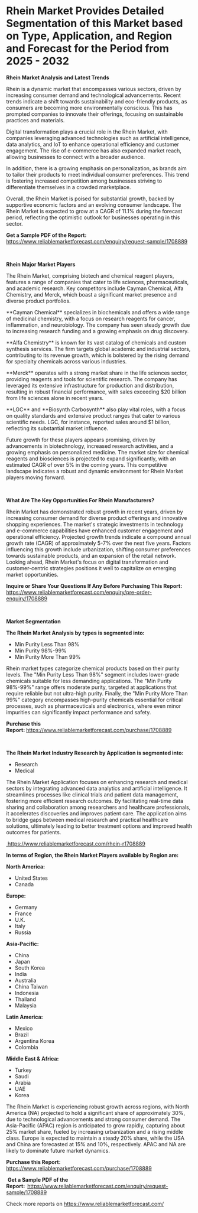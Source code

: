 <p><h1>Rhein Market Provides Detailed Segmentation of this Market based on Type, Application, and Region and Forecast for the Period from 2025 - 2032</h1></p><p><strong>Rhein Market Analysis and Latest Trends</strong></p>
<p><p>Rhein is a dynamic market that encompasses various sectors, driven by increasing consumer demand and technological advancements. Recent trends indicate a shift towards sustainability and eco-friendly products, as consumers are becoming more environmentally conscious. This has prompted companies to innovate their offerings, focusing on sustainable practices and materials.</p><p>Digital transformation plays a crucial role in the Rhein Market, with companies leveraging advanced technologies such as artificial intelligence, data analytics, and IoT to enhance operational efficiency and customer engagement. The rise of e-commerce has also expanded market reach, allowing businesses to connect with a broader audience.</p><p>In addition, there is a growing emphasis on personalization, as brands aim to tailor their products to meet individual consumer preferences. This trend is fostering increased competition among businesses striving to differentiate themselves in a crowded marketplace.</p><p>Overall, the Rhein Market is poised for substantial growth, backed by supportive economic factors and an evolving consumer landscape. The Rhein Market is expected to grow at a CAGR of 11.1% during the forecast period, reflecting the optimistic outlook for businesses operating in this sector.</p></p>
<p><strong>Get a Sample PDF of the Report:&nbsp;</strong> <a href="https://www.reliablemarketforecast.com/enquiry/request-sample/1708889?utm_campaign=1110&utm_medium=2&utm_source=Github&utm_content=ia&utm_term=10012025&utm_id=rhein">https://www.reliablemarketforecast.com/enquiry/request-sample/1708889</a></p>
<p>&nbsp;</p>
<p><strong>Rhein Major Market Players</strong></p>
<p><p>The Rhein Market, comprising biotech and chemical reagent players, features a range of companies that cater to life sciences, pharmaceuticals, and academic research. Key competitors include Cayman Chemical, Alfa Chemistry, and Merck, which boast a significant market presence and diverse product portfolios. </p><p>**Cayman Chemical** specializes in biochemicals and offers a wide range of medicinal chemistry, with a focus on research reagents for cancer, inflammation, and neurobiology. The company has seen steady growth due to increasing research funding and a growing emphasis on drug discovery. </p><p>**Alfa Chemistry** is known for its vast catalog of chemicals and custom synthesis services. The firm targets global academic and industrial sectors, contributing to its revenue growth, which is bolstered by the rising demand for specialty chemicals across various industries.</p><p>**Merck** operates with a strong market share in the life sciences sector, providing reagents and tools for scientific research. The company has leveraged its extensive infrastructure for production and distribution, resulting in robust financial performance, with sales exceeding $20 billion from life sciences alone in recent years.</p><p>**LGC** and **Biosynth Carbosynth** also play vital roles, with a focus on quality standards and extensive product ranges that cater to various scientific needs. LGC, for instance, reported sales around $1 billion, reflecting its substantial market influence.</p><p>Future growth for these players appears promising, driven by advancements in biotechnology, increased research activities, and a growing emphasis on personalized medicine. The market size for chemical reagents and biosciences is projected to expand significantly, with an estimated CAGR of over 5% in the coming years. This competitive landscape indicates a robust and dynamic environment for Rhein Market players moving forward.</p></p>
<p>&nbsp;</p>
<p><strong>What Are The Key Opportunities For Rhein Manufacturers?</strong></p>
<p><p>Rhein Market has demonstrated robust growth in recent years, driven by increasing consumer demand for diverse product offerings and innovative shopping experiences. The market's strategic investments in technology and e-commerce capabilities have enhanced customer engagement and operational efficiency. Projected growth trends indicate a compound annual growth rate (CAGR) of approximately 5-7% over the next five years. Factors influencing this growth include urbanization, shifting consumer preferences towards sustainable products, and an expansion of the retail network. Looking ahead, Rhein Market's focus on digital transformation and customer-centric strategies positions it well to capitalize on emerging market opportunities.</p></p>
<p><strong>Inquire or Share Your Questions If Any Before Purchasing This Report:</strong> <a href="https://www.reliablemarketforecast.com/enquiry/pre-order-enquiry/1708889?utm_campaign=1110&utm_medium=2&utm_source=Github&utm_content=ia&utm_term=10012025&utm_id=rhein">https://www.reliablemarketforecast.com/enquiry/pre-order-enquiry/1708889</a></p>
<p>&nbsp;</p>
<p><strong>Market Segmentation</strong></p>
<p><strong>The Rhein Market Analysis by types is segmented into:</strong></p>
<p><ul><li>Min Purity Less Than 98%</li><li>Min Purity 98%-99%</li><li>Min Purity More Than 99%</li></ul></p>
<p><p>Rhein market types categorize chemical products based on their purity levels. The "Min Purity Less Than 98%" segment includes lower-grade chemicals suitable for less demanding applications. The "Min Purity 98%-99%" range offers moderate purity, targeted at applications that require reliable but not ultra-high purity. Finally, the "Min Purity More Than 99%" category encompasses high-purity chemicals essential for critical processes, such as pharmaceuticals and electronics, where even minor impurities can significantly impact performance and safety.</p></p>
<p><strong>Purchase this Report:&nbsp;</strong><a href="https://www.reliablemarketforecast.com/purchase/1708889?utm_campaign=1110&utm_medium=2&utm_source=Github&utm_content=ia&utm_term=10012025&utm_id=rhein">https://www.reliablemarketforecast.com/purchase/1708889</a></p>
<p>&nbsp;</p>
<p><strong>The Rhein Market Industry Research by Application is segmented into:</strong></p>
<p><ul><li>Research</li><li>Medical</li></ul></p>
<p><p>The Rhein Market Application focuses on enhancing research and medical sectors by integrating advanced data analytics and artificial intelligence. It streamlines processes like clinical trials and patient data management, fostering more efficient research outcomes. By facilitating real-time data sharing and collaboration among researchers and healthcare professionals, it accelerates discoveries and improves patient care. The application aims to bridge gaps between medical research and practical healthcare solutions, ultimately leading to better treatment options and improved health outcomes for patients.</p></p>
<p><a href="https://www.reliablemarketforecast.com/rhein-r1708889?utm_campaign=1110&utm_medium=2&utm_source=Github&utm_content=ia&utm_term=10012025&utm_id=rhein">&nbsp;https://www.reliablemarketforecast.com/rhein-r1708889</a></p>
<p><strong>In terms of Region, the Rhein Market Players available by Region are:</strong></p>
<p>
    <p> <strong> North America: </strong>
        <ul>
            <li>United States</li>
            <li>Canada</li>
        </ul>
        </p> 
    <p> <strong> Europe: </strong>
        <ul>
            <li>Germany</li>
            <li>France</li>
            <li>U.K.</li>
            <li>Italy</li>
            <li>Russia</li>
        </ul>
        </p> 
    <p> <strong> Asia-Pacific: </strong>
        <ul>
            <li>China</li>
            <li>Japan</li>
            <li>South Korea</li>
            <li>India</li>
            <li>Australia</li>
            <li>China Taiwan</li>
            <li>Indonesia</li>
            <li>Thailand</li>
            <li>Malaysia</li>
        </ul>
        </p> 
    <p> <strong> Latin America: </strong>
        <ul>
            <li>Mexico</li>
            <li>Brazil</li>
            <li>Argentina Korea</li>
            <li>Colombia</li>
        </ul>
        </p> 
    <p> <strong> Middle East & Africa: </strong>
        <ul>
            <li>Turkey</li>
            <li>Saudi</li>
            <li>Arabia</li>
            <li>UAE</li>
            <li>Korea</li>
        </ul>
    </p>
    </p>
<p><p>The Rhein Market is experiencing robust growth across regions, with North America (NA) projected to hold a significant share of approximately 30%, due to technological advancements and strong consumer demand. The Asia-Pacific (APAC) region is anticipated to grow rapidly, capturing about 25% market share, fueled by increasing urbanization and a rising middle class. Europe is expected to maintain a steady 20% share, while the USA and China are forecasted at 15% and 10%, respectively. APAC and NA are likely to dominate future market dynamics.</p></p>
<p><strong>Purchase this Report: </strong><a href="https://www.reliablemarketforecast.com/purchase/1708889?utm_campaign=1110&utm_medium=2&utm_source=Github&utm_content=ia&utm_term=10012025&utm_id=rhein">https://www.reliablemarketforecast.com/purchase/1708889</a></p>
<p>&nbsp;<strong>Get a Sample PDF of the Report:&nbsp;&nbsp;</strong><a href="https://www.reliablemarketforecast.com/enquiry/request-sample/1708889?utm_campaign=1110&utm_medium=2&utm_source=Github&utm_content=ia&utm_term=10012025&utm_id=rhein">https://www.reliablemarketforecast.com/enquiry/request-sample/1708889</a></p>
<p><strong></strong></p>
<p>Check more reports on <a href="https://www.reliablemarketforecast.com/?utm_campaign=1110&utm_medium=2&utm_source=Github&utm_content=ia&utm_term=10012025&utm_id=rhein">https://www.reliablemarketforecast.com/</a></p>